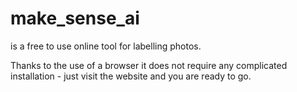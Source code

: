 # make_sense_ai
is a free to use online tool for labelling photos. 

Thanks to the use of a browser it does not require any complicated installation - just visit the website and you are ready to go.
